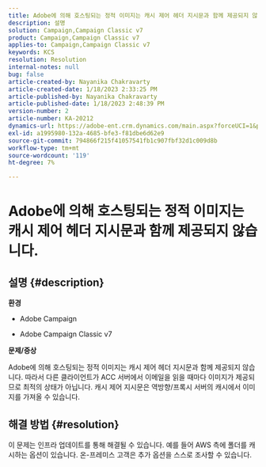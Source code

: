 ```yaml
---
title: Adobe에 의해 호스팅되는 정적 이미지는 캐시 제어 헤더 지시문과 함께 제공되지 않습니다.
description: 설명
solution: Campaign,Campaign Classic v7
product: Campaign,Campaign Classic v7
applies-to: Campaign,Campaign Classic v7
keywords: KCS
resolution: Resolution
internal-notes: null
bug: false
article-created-by: Nayanika Chakravarty
article-created-date: 1/18/2023 2:33:25 PM
article-published-by: Nayanika Chakravarty
article-published-date: 1/18/2023 2:48:39 PM
version-number: 2
article-number: KA-20212
dynamics-url: https://adobe-ent.crm.dynamics.com/main.aspx?forceUCI=1&pagetype=entityrecord&etn=knowledgearticle&id=1b98e10b-3d97-ed11-aad1-6045bd006b4b
exl-id: a1995980-132a-4685-bfe3-f81dbe6d62e9
source-git-commit: 794866f215f41057541fb1c907fbf32d1c009d8b
workflow-type: tm+mt
source-wordcount: '119'
ht-degree: 7%

---
```


# Adobe에 의해 호스팅되는 정적 이미지는 캐시 제어 헤더 지시문과 함께 제공되지 않습니다.

## 설명 {#description}


<b>환경</b>

- Adobe Campaign

- Adobe Campaign Classic v7

<b>문제/증상</b>

Adobe에 의해 호스팅되는 정적 이미지는 캐시 제어 헤더 지시문과 함께 제공되지 않습니다. 따라서 다른 클라이언트가 ACC 서버에서 이메일을 읽을 때마다 이미지가 제공되므로 최적의 상태가 아닙니다. 캐시 제어 지시문은 역방향/프록시 서버의 캐시에서 이미지를 가져올 수 있습니다.


## 해결 방법 {#resolution}


이 문제는 인프라 업데이트를 통해 해결될 수 있습니다. 예를 들어 AWS 측에 폴더를 캐시하는 옵션이 있습니다. 온-프레미스 고객은 추가 옵션을 스스로 조사할 수 있습니다.
